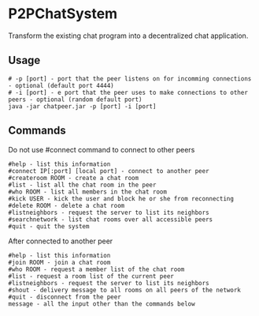 # P2PChatSystem

Transform the existing chat program into a decentralized chat application.

## Usage
```
# -p [port] - port that the peer listens on for incomming connections - optional (default port 4444)
# -i [port] - e port that the peer uses to make connections to other peers - optional (random default port)
java -jar chatpeer.jar -p [port] -i [port]
```

## Commands
Do not use #connect command to connect to other peers
```
#help - list this information
#connect IP[:port] [local port] - connect to another peer
#createroom ROOM - create a chat room
#list - list all the chat room in the peer
#who ROOM - list all members in the chat room
#kick USER - kick the user and block he or she from reconnecting
#delete ROOM - delete a chat room
#listneighbors - request the server to list its neighbors
#searchnetwork - list chat rooms over all accessible peers
#quit - quit the system
```

After connected to another peer
```
#help - list this information
#join ROOM - join a chat room
#who ROOM - request a member list of the chat room
#list - request a room list of the current peer
#listneighbors - request the server to list its neighbors
#shout - delivery message to all rooms on all peers of the network
#quit - disconnect from the peer
message - all the input other than the commands below
```
